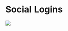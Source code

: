 #                Social Logins







![](http://st1.vchensubeswogfpjoq.netdna-cdn.com/wp-content/uploads/2015/01/Social-Login-Page.png)





